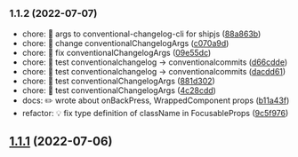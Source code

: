## <small>1.1.2 (2022-07-07)</small>

* chore: 🤖 args to conventional-changelog-cli for shipjs ([88a863b](https://github.com/yuki153/react-spatial-navigation/commit/88a863b))
* chore: 🤖 change conventionalChangelogArgs ([c070a9d](https://github.com/yuki153/react-spatial-navigation/commit/c070a9d))
* chore: 🤖 fix conventionalChangelogArgs ([09e55dc](https://github.com/yuki153/react-spatial-navigation/commit/09e55dc))
* chore: 🤖 test conventionalchangelog -> conventionalcommits ([d66cdde](https://github.com/yuki153/react-spatial-navigation/commit/d66cdde))
* chore: 🤖 test conventionalchangelog -> conventionalcommits ([dacdd61](https://github.com/yuki153/react-spatial-navigation/commit/dacdd61))
* chore: 🤖 test conventionalChangelogArgs ([881d302](https://github.com/yuki153/react-spatial-navigation/commit/881d302))
* chore: 🤖 test conventionalChangelogArgs ([4c28cdd](https://github.com/yuki153/react-spatial-navigation/commit/4c28cdd))
* docs: ✏️ wrote about onBackPress, WrappedComponent props ([b11a43f](https://github.com/yuki153/react-spatial-navigation/commit/b11a43f))
* refactor: 💡 fix type definition of className in FocusableProps ([9c5f976](https://github.com/yuki153/react-spatial-navigation/commit/9c5f976))



## [1.1.1](https://github.com/yuki153/react-spatial-navigation/compare/v1.1.0...v1.1.1) (2022-07-06)



